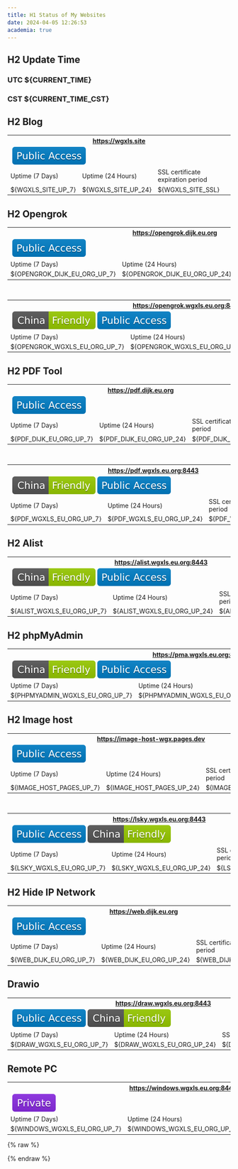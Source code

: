 ```yaml
---
title: H1 Status of My Websites 
date: 2024-04-05 12:26:53
academia: true
---
```


## H2 Update Time

### UTC ${CURRENT_TIME}

### CST ${CURRENT_TIME_CST}

## H2 Blog

<table>
  <tr>
    <th colspan="3"> 
      <a href="https://wgxls.site">https://wgxls.site </a> 
    </th>
  </tr>
  <tr>
    <td colspan="3">
    <img src="/img/${STATUS_WGXLS_SITE}" alt="">
    <img src="/img/Public-Access-blue.svg" alt=""> 
    </td>
  </tr>
  <tr>
    <td> Uptime (7 Days) </td>
    <td> Uptime (24 Hours) </td>
    <td> SSL certificate expiration period </td>
  </tr>
  <tr>
    <td> ${WGXLS_SITE_UP_7} </td>
    <td> ${WGXLS_SITE_UP_24} </td>
    <td> ${WGXLS_SITE_SSL} </td>
  </tr>
</table>

## H2 Opengrok


<table>
    <tr>
        <th colspan="3"> 
            <a href="https://opengrok.dijk.eu.org"> https://opengrok.dijk.eu.org </a>
        </th>
    </tr>
    <tr>
        <td colspan="3">
        <img src="/img/${STATUS_OPENGROK_DIJK_EU_ORG}" alt="">
        <img src="/img/Public-Access-blue.svg" alt=""> 
        </td>
    </tr>
    <tr>
        <td> Uptime (7 Days) </td>
        <td> Uptime (24 Hours) </td>
        <td> SSL certificate expiration period </td>
    </tr>
    <tr>
        <td> ${OPENGROK_DIJK_EU_ORG_UP_7} </td>
        <td> ${OPENGROK_DIJK_EU_ORG_UP_24} </td>
        <td> ${OPENGROK_DIJK_EU_ORG_SSL} </td>
    </tr>
</table>

<br>

<table>
    <tr>
        <th colspan="3"> 
            <a href="https://opengrok.wgxls.eu.org:8443"> https://opengrok.wgxls.eu.org:8443 </a>
        </th>
    </tr>
    <tr>
        <td colspan="3">
        <img src="/img/${STATUS_OPENGROK_WGXLS_EU_ORG}" alt="">
        <img src="/img/China-Friendly-green.svg" alt=""> 
        <img src="/img/Public-Access-blue.svg" alt=""> 
        </td>
    </tr>
    <tr>
        <td> Uptime (7 Days) </td>
        <td> Uptime (24 Hours) </td>
        <td> SSL certificate expiration period </td>
    </tr>
    <tr>
        <td> ${OPENGROK_WGXLS_EU_ORG_UP_7} </td>
        <td> ${OPENGROK_WGXLS_EU_ORG_UP_24} </td>
        <td> ${OPENGROK_WGXLS_EU_ORG_SSL} </td>
    </tr>
</table>

## H2 PDF Tool

<table>
    <tr>
        <th colspan="3">  
            <a href="https://pdf.dijk.eu.org"> https://pdf.dijk.eu.org </a>
        </th>
    </tr>
    <tr>
        <td colspan="3">
        <img src="/img/${STATUS_PDF_DIJK_EU_ORG}" alt="">
        <img src="/img/Public-Access-blue.svg" alt=""> 
        </td>
    </tr>
    <tr>
        <td> Uptime (7 Days) </td>
        <td> Uptime (24 Hours) </td>
        <td> SSL certificate expiration period </td>
    </tr>
    <tr>
        <td> ${PDF_DIJK_EU_ORG_UP_7} </td>
        <td> ${PDF_DIJK_EU_ORG_UP_24} </td>
        <td> ${PDF_DIJK_EU_ORG_SSL} </td>
    </tr>
</table>

<br>

<table>
    <tr>
        <th colspan="3"> 
            <a href="https://pdf.wgxls.eu.org:8443"> https://pdf.wgxls.eu.org:8443 </a>
        </th>
    </tr>
    <tr>
        <td colspan="3">
        <img src="/img/${STATUS_PDF_WGXLS_EU_ORG}" alt="">
        <img src="/img/China-Friendly-green.svg" alt=""> 
        <img src="/img/Public-Access-blue.svg" alt=""> 
        </td>
    </tr>
    <tr>
        <td> Uptime (7 Days) </td>
        <td> Uptime (24 Hours) </td>
        <td> SSL certificate expiration period </td>
    </tr>
    <tr>
        <td> ${PDF_WGXLS_EU_ORG_UP_7} </td>
        <td> ${PDF_WGXLS_EU_ORG_UP_24} </td>
        <td> ${PDF_WGXLS_EU_ORG_SSL} </td>
    </tr>
</table>

## H2 Alist

<table>
    <tr>
        <th colspan="3">  
            <a href="https://alist.wgxls.eu.org:8443"> https://alist.wgxls.eu.org:8443 </a>
        </th>
    </tr>
    <tr>
        <td colspan="3">
        <img src="/img/${STATUS_ALIST_WGXLS_EU_ORG}" alt="">
        <img src="/img/China-Friendly-green.svg" alt=""> 
        <img src="/img/Public-Access-blue.svg" alt=""> 
        </td>
    </tr>
    <tr>
        <td> Uptime (7 Days) </td>
        <td> Uptime (24 Hours) </td>
        <td> SSL certificate expiration period </td>
    </tr>
    <tr>
        <td> ${ALIST_WGXLS_EU_ORG_UP_7} </td>
        <td> ${ALIST_WGXLS_EU_ORG_UP_24} </td>
        <td> ${ALIST_WGXLS_EU_ORG_SSL} </td>
    </tr>
</table>

## H2 phpMyAdmin

<table>
    <tr>
        <th colspan="3">  
            <a href="https://pma.wgxls.eu.org:8443"> https://pma.wgxls.eu.org:8443 </a>
        </th>
    </tr>
    <tr>
        <td colspan="3">
        <img src="/img/${STATUS_PHPMYADMIN_WGXLS_EU_ORG}" alt="">
        <img src="/img/China-Friendly-green.svg" alt=""> 
        <img src="/img/Public-Access-blue.svg" alt=""> 
        </td>
    </tr>
    <tr>
        <td> Uptime (7 Days) </td>
        <td> Uptime (24 Hours) </td>
        <td> SSL certificate expiration period </td>
    </tr>
    <tr>
        <td> ${PHPMYADMIN_WGXLS_EU_ORG_UP_7} </td>
        <td> ${PHPMYADMIN_WGXLS_EU_ORG_UP_24} </td>
        <td> ${PHPMYADMIN_WGXLS_EU_ORG_SSL} </td>
    </tr>
</table>


## H2 Image host

<table>
    <tr>
        <th colspan="3">  
            <a href="https://image-host-wgx.pages.dev"> https://image-host-wgx.pages.dev </a>
        </th>
    </tr>
    <tr>
        <td colspan="3">
        <img src="/img/${STATUS_IMAGE_HOST_PAGES}" alt="">
        <img src="/img/Public-Access-blue.svg" alt=""> 
        </td>
    </tr>
    <tr>
        <td> Uptime (7 Days) </td>
        <td> Uptime (24 Hours) </td>
        <td> SSL certificate expiration period </td>
    </tr>
    <tr>
        <td> ${IMAGE_HOST_PAGES_UP_7} </td>
        <td> ${IMAGE_HOST_PAGES_UP_24} </td>
        <td> ${IMAGE_HOST_PAGES_SSL} </td>
    </tr>
</table>

<br>

<table>
    <tr>
        <th colspan="3">  
            <a href="https://lsky.wgxls.eu.org:8443"> https://lsky.wgxls.eu.org:8443 </a>
        </th>
    </tr>
    <tr>
        <td colspan="3">
        <img src="/img/${STATUS_LSKY_WGXLS_EU_ORG}" alt="">
        <img src="/img/Public-Access-blue.svg" alt="">
        <img src="/img/China-Friendly-green.svg" alt=""> 
        </td>
    </tr>
    <tr>
        <td> Uptime (7 Days) </td>
        <td> Uptime (24 Hours) </td>
        <td> SSL certificate expiration period </td>
    </tr>
    <tr>
        <td> ${LSKY_WGXLS_EU_ORG_UP_7} </td>
        <td> ${LSKY_WGXLS_EU_ORG_UP_24} </td>
        <td> ${LSKY_WGXLS_EU_ORG_SSL} </td>
    </tr>

</table>

## H2 Hide IP Network

<table>
    <tr>
        <th colspan="3">  
            <a href="https://web.dijk.eu.org"> https://web.dijk.eu.org </a>
        </th>
    </tr>
    <tr>
        <td colspan="3">
        <img src="/img/${STATUS_WEB_DIJK_EU_ORG}" alt="">
        <img src="/img/Public-Access-blue.svg" alt=""> 
        </td>
    </tr>
    <tr>
        <td> Uptime (7 Days) </td>
        <td> Uptime (24 Hours) </td>
        <td> SSL certificate expiration period </td>
    </tr>
    <tr>
        <td> ${WEB_DIJK_EU_ORG_UP_7} </td>
        <td> ${WEB_DIJK_EU_ORG_UP_24} </td>
        <td> ${WEB_DIJK_EU_ORG_SSL} </td>
    </tr>
</table>

## Drawio

<table>
    <tr>
        <th colspan="3">  
            <a href="https://draw.wgxls.eu.org:8443"> https://draw.wgxls.eu.org:8443 </a>
        </th>
    </tr>
    <tr>
        <td colspan="3">
        <img src="/img/${STATUS_DRAW_WGXLS_EU_ORG}" alt="">
        <img src="/img/Public-Access-blue.svg" alt="">
        <img src="/img/China-Friendly-green.svg" alt=""> 
        </td>
    </tr>
    <tr>
        <td> Uptime (7 Days) </td>
        <td> Uptime (24 Hours) </td>
        <td> SSL certificate expiration period </td>
    </tr>
    <tr>
        <td> ${DRAW_WGXLS_EU_ORG_UP_7} </td>
        <td> ${DRAW_WGXLS_EU_ORG_UP_24} </td>
        <td> ${DRAW_WGXLS_EU_ORG_SSL} </td>
    </tr>
</table>


## Remote PC

<table>
    <tr>
        <th colspan="3">  
            <a href="https://windows.wgxls.eu.org:8443"> https://windows.wgxls.eu.org:8443 </a>
        </th>
    </tr>
    <tr>
        <td colspan="3">
        <img src="/img/${STATUS_WINDOWS_WGXLS_EU_ORG}" alt="">
        <img src="/img/Private.svg" alt=""> 
        </td>
    </tr>
    <tr>
        <td> Uptime (7 Days) </td>
        <td> Uptime (24 Hours) </td>
        <td> SSL certificate expiration period </td>
    </tr>
    <tr>
        <td> ${WINDOWS_WGXLS_EU_ORG_UP_7} </td>
        <td> ${WINDOWS_WGXLS_EU_ORG_UP_24} </td>
        <td> ${WINDOWS_WGXLS_EU_ORG_SSL} </td>
    </tr>

</table>

{% raw %}

<script>
var tables = document.getElementsByTagName('table');
for (var i = 0; i < tables.length; i++) {
    var table = tables[i];
    var tr = table.getElementsByTagName('tr')[1];
    var imgdown = tr.querySelector('img[src="/img/Status-Down-red.svg"]');
    if (imgdown) {
        var th = table.getElementsByTagName('tr')[0].querySelector('th');
        th.innerHTML = '🔴 ' + th.innerHTML;
    }
    var imgup = tr.querySelector('img[src="/img/Status-Up-green.svg"]');
    if (imgup) {
        var th = table.getElementsByTagName('tr')[0].querySelector('th');
        th.innerHTML = '🟢 ' + th.innerHTML;
    }
}
</script>

{% endraw %}